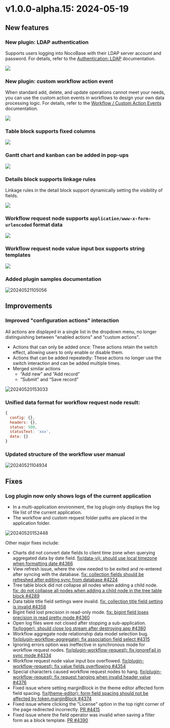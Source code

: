 # v1.0.0-alpha.15: 2024-05-19

## New features

### New plugin: LDAP authentication

Supports users logging into NocoBase with their LDAP server account and password. For details, refer to the [Authentication: LDAP](/handbook/auth-ldap) documentation.

![](https://static-docs.nocobase.com/202405191513995.png)

### New plugin: custom workflow action event

When standard add, delete, and update operations cannot meet your needs, you can use the custom action events in workflows to design your own data processing logic. For details, refer to the [Workflow / Custom Action Events](/handbook/workflow/plugins/custom-action-trigger) documentation.

![](https://static-docs.nocobase.com/202405191515770.png)

### Table block supports fixed columns

![](https://static-docs.nocobase.com/202405191512587.png)

### Gantt chart and kanban can be added in pop-ups

![](https://static-docs.nocobase.com/202405191512280.png)

### Details block supports linkage rules

Linkage rules in the detail block support dynamically setting the visibility of fields.

![](https://static-docs.nocobase.com/202405191513781.png)

### Workflow request node supports `application/www-x-form-urlencoded` format data

![](https://static-docs.nocobase.com/202405191514472.png)

### Workflow request node value input box supports string templates

![](https://static-docs.nocobase.com/202405191514748.png)

### Added plugin samples documentation

![20240521105056](https://static-docs.nocobase.com/20240521105056.png)

## Improvements

### Improved "configuration actions" interaction

All actions are displayed in a single list in the dropdown menu, no longer distinguishing between "enabled actions" and "custom actions".

- Actions that can only be added once: These actions retain the switch effect, allowing users to only enable or disable them.
- Actions that can be added repeatedly: These actions no longer use the switch interaction and can be added multiple times.
- Merged similar actions
  - “Add new” and “Add record”
  - “Submit” and “Save record”

![20240520153033](https://static-docs.nocobase.com/20240520153033.png)

### Unified data format for workflow request node result:

```js
{
  config: {},
  headers: {},
  status: 500,
  statusText: 'xxx',
  data: {}
}
```

### Updated structure of the workflow user manual

![20240521104934](https://static-docs.nocobase.com/20240521104934.png)

## Fixes

### Log plugin now only shows logs of the current application

- In a multi-application environment, the log plugin only displays the log file list of the current application.
- The workflow and custom request folder paths are placed in the application folder.

![20240520152448](https://static-docs.nocobase.com/20240520152448.png)

Other major fixes include:

- Charts did not convert date fields to client time zone when querying aggregated data by date field. <a href="https://github.com/nocobase/nocobase/pull/4366" target="_blank">fix(data-vi): should use local timezone when formatting date #4366</a>
- View refresh issue, where the view needed to be exited and re-entered after syncing with the database. <a href="https://github.com/nocobase/nocobase/pull/4224" target="_blank">fix: collection fields should be refreshed after editing sync from database #4224</a>
- Tree table block did not collapse all nodes when adding a child node. <a href="https://github.com/nocobase/nocobase/pull/4289" target="_blank">fix: do not collapse all nodes when adding a child node in the tree table block #4289</a>
- Data table title field settings were invalid. <a href="https://github.com/nocobase/nocobase/pull/4358" target="_blank">fix: collection title field setting is invalid #4358</a>
- Bigint field lost precision in read-only mode. <a href="https://github.com/nocobase/nocobase/pull/4360" target="_blank">fix: bigint field loses precision in read pretty mode #4360</a>
- Open log files were not closed after stopping a sub-application. <a href="https://github.com/nocobase/nocobase/pull/4380" target="_blank">fix(logger): should close log stream after destroying app #4380</a>
- Workflow aggregate node relationship data model selection bug. <a href="https://github.com/nocobase/nocobase/pull/4315" target="_blank">fix(plugin-workflow-aggregate): fix association field select #4315</a>
- Ignoring errors option was ineffective in synchronous mode for workflow request nodes. <a href="https://github.com/nocobase/nocobase/pull/4334" target="_blank">fix(plugin-workflow-request): fix ignoreFail in sync mode #4334</a>
- Workflow request node value input box overflowed. <a href="https://github.com/nocobase/nocobase/pull/4353" target="_blank">fix(plugin-workflow-request): fix value fields overflowing #4354</a>
- Special characters caused workflow request nodes to hang. <a href="https://github.com/nocobase/nocobase/pull/4376" target="_blank">fix(plugin-workflow-request): fix request hanging when invalid header value #4376</a>
- Fixed issue where setting marginBlock in the theme editor affected form field spacing. <a href="https://github.com/nocobase/nocobase/pull/4374" target="_blank">fix(theme-editor): form field spacing should not be affected by token.marginBlock #4374</a>
- Fixed issue where clicking the "License" option in the top right corner of the page redirected incorrectly. [PR #4415](https://github.com/nocobase/nocobase/pull/4415)
- Fixed issue where the field operator was invalid when saving a filter form as a block template. [PR #4390](https://github.com/nocobase/nocobase/pull/4390)